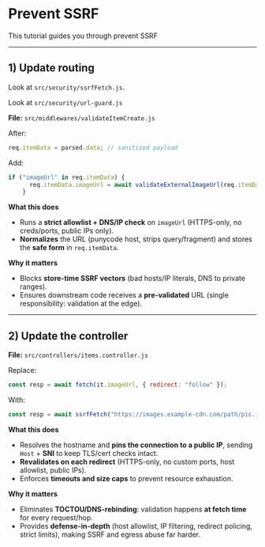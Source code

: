 # Prevent SSRF 

This tutorial guides you through prevent SSRF

---

## 1) Update routing 

Look at `src/security/ssrfFetch.js`.

Look at `src/security/url-guard.js` 


**File:** `src/middlewares/validateItemCreate.js`

After:

```js
req.itemData = parsed.data; // sanitized payload

````
Add:

```js
if ("imageUrl" in req.itemData) {
      req.itemData.imageUrl = await validateExternalImageUrl(req.itemData.imageUrl);
    }

````

**What this does**

* Runs a **strict allowlist + DNS/IP check** on `imageUrl` (HTTPS-only, no creds/ports, public IPs only).
* **Normalizes** the URL (punycode host, strips query/fragment) and stores the **safe form** in `req.itemData`.

**Why it matters**

* Blocks **store-time SSRF vectors** (bad hosts/IP literals, DNS to private ranges).
* Ensures downstream code receives a **pre-validated** URL (single responsibility: validation at the edge).

---

## 2) Update the controller

**File:** `src/controllers/items.controller.js`

Replace:

```js
const resp = await fetch(it.imageUrl, { redirect: "follow" });
```

With:

```js
const resp = await ssrfFetch("https://images.example-cdn.com/path/pic.jpg", {
```

**What this does**

* Resolves the hostname and **pins the connection to a public IP**, sending `Host` + **SNI** to keep TLS/cert checks intact.
* **Revalidates on each redirect** (HTTPS-only, no custom ports, host allowlist, public IPs).
* Enforces **timeouts and size caps** to prevent resource exhaustion.

**Why it matters**

* Eliminates **TOCTOU/DNS-rebinding**: validation happens **at fetch time** for every request/hop.
* Provides **defense-in-depth** (host allowlist, IP filtering, redirect policing, strict limits), making SSRF and egress abuse far harder.





